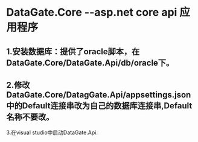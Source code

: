 ﻿DataGate.Core --asp.net core api 应用程序
========================================
1.安装数据库：提供了oracle脚本，在DataGate.Core/DataGate.Api/db/oracle下。
--------------------
2.修改DataGate.Core/DatagGate.Api/appsettings.json中的Default连接串改为自己的数据库连接串,Default名称不要改。
--------------------
3.在visual studio中启动DataGate.Api.